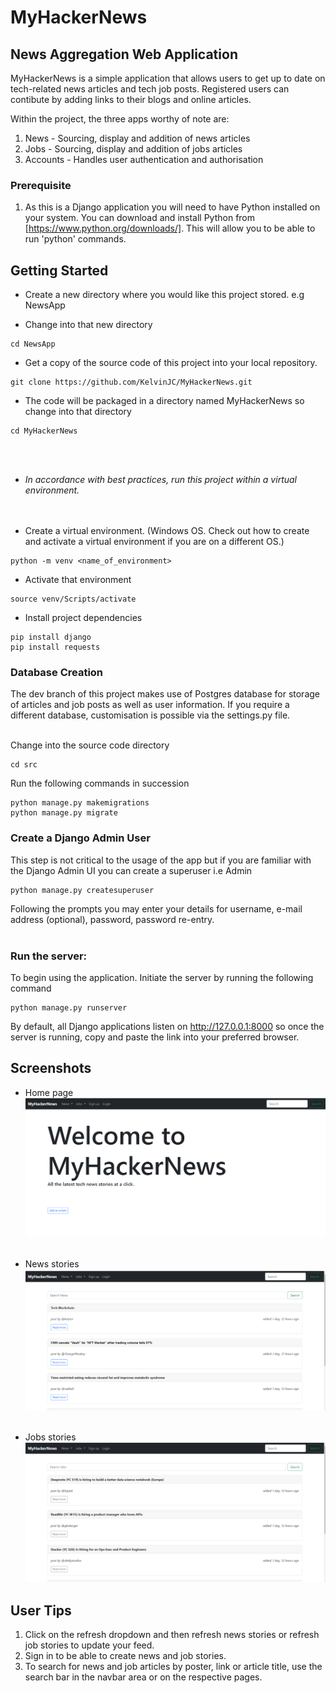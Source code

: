 # MyHackerNews

## News Aggregation Web Application

MyHackerNews is a simple application that allows users to get up to date on tech-related news articles and tech job posts. Registered users can contibute by adding links to their blogs and online articles.


Within the project, the three apps worthy of note are:
1. News - Sourcing, display and addition of news articles  
2. Jobs - Sourcing, display and addition of jobs articles  
3. Accounts - Handles user authentication and authorisation

### Prerequisite
1. As this is a Django application you will need to have Python installed on your system. You can download and install Python from 
[https://www.python.org/downloads/]. This will allow you to be able to run 'python' commands.


## Getting Started
* Create a new directory where you would like this project stored. e.g NewsApp

* Change into that new directory

```
cd NewsApp
```

* Get a copy of the source code of this project into your local repository.

```
git clone https://github.com/KelvinJC/MyHackerNews.git
```

* The code will be packaged in a directory named MyHackerNews so change into that directory

```
cd MyHackerNews
```

<br><br>
* *In accordance with best practices, run this project within a virtual environment.*<br>
<br><br>

* Create a virtual environment. (Windows OS. Check out how to create and activate a virtual environment if you are on a different OS.)

```
python -m venv <name_of_environment> 
```

* Activate that environment

```
source venv/Scripts/activate 
```

* Install project dependencies

```
pip install django
pip install requests
```


### Database Creation

The dev branch of this project makes use of Postgres database for storage of articles and job posts as well as user information. If you require a different database, customisation is possible via the settings.py file. <br><br>


Change into the source code directory

```
cd src 
```

Run the following commands in succession

```
python manage.py makemigrations
python manage.py migrate
```


### Create a Django Admin User
This step is not critical to the usage of the app but if you are familiar with the Django Admin UI you can create a superuser i.e Admin

```
python manage.py createsuperuser 
```

Following the prompts you may enter your details for username, e-mail address (optional), password, password re-entry. <br><br>



### Run the server:

To begin using the application. Initiate the server by running the following command

``` 
python manage.py runserver 
```

By default, all Django applications listen on http://127.0.0.1:8000 so once the server is running, copy and paste the link into your preferred browser.



## Screenshots
* Home page
![](zreadme_imgs/home.png)
<br><br>

* News stories
![](zreadme_imgs/news.png)
<br><br>

* Jobs stories
![](zreadme_imgs/jobs.png)


## User Tips
1. Click on the refresh dropdown and then refresh news stories or refresh job stories to update your feed.
2. Sign in to be able to create news and job stories.
3. To search for news and job articles by poster, link or article title, use the search bar in the navbar area or on the respective pages.

